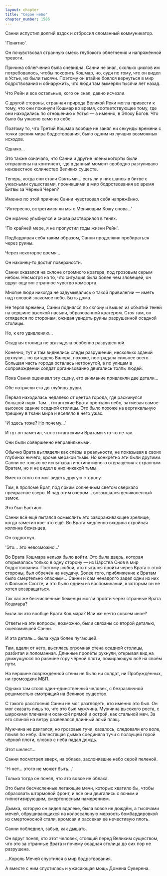 ```yaml
---
layout: chapter
title: "Серое небо"
chapter_number: 1586
---
```




Санни испустил долгий вздох и отбросил сломанный коммуникатор.

'Понятно'.

Он почувствовал странную смесь глубокого облегчения и напряжённой тревоги.

Причина облегчения была очевидна. Санни не знал, сколько циклов им потребовалось, чтобы покорить Кошмар, но, судя по тому, что он видел в Устье, их были тысячи. Поэтому он втайне боялся вернуться в мир бодрствования и обнаружить, что люди там вымерли тысячи лет назад.

Что Рейн и все остальные, кого он знал, давно исчезли.

С другой стороны, странная природа Великой Реки могла привести к тому, что они покинули Кошмар во время, соответствующее тому, где они находились по отношению к Устья — а именно, в Эпоху Богов. Что было бы ужасно само по себе.

Поэтому то, что Третий Кошмар вообще не занял ни секунды времени с точки зрения мира бодрствования, было одним из лучших возможных исходов.

Однако...

Это также означало, что Санни и другие члены когорты были отправлены на континент, где в данный момент свободно разгуливало неизвестное количество Великих существ.

Теперь, когда они стали Святыми... есть ли у них шансы в битве с ужасными существами, проникшими в мир бодрствования во время Битвы за Чёрный Череп?

Именно по этой причине Санни чувствовал себя напряжённо.

'Интересно, встретимся ли мы с Меняющим Кожу снова...'

Он мрачно улыбнулся и снова растворился в тенях.

'По крайней мере, я не пропустил годы жизни Рейн'.

Подбадривая себя таким образом, Санни продолжил пробираться через руины.

Через некоторое время...

Он наконец-то достиг поверхности.

Санни оказался на склоне огромного кратера, под грозовым серым небом. Несмотря на то, что ситуация была более чем зловещей, он вдруг ощутил странное чувство комфорта.

Многие люди никогда не задумывались о такой привилегии — иметь над головой знакомое небо. Быть дома.

Не теряя времени, Санни поднялся по склону и вышел из объятий теней на вершине высокой насыпи, образованной кратером. Стоя там, он огляделся по сторонам, ожидая увидеть руины разрушенной осадной столицы.

Но, к его удивлению…

Осадная столица не выглядела особенно разрушенной.

Конечно, тут и там виднелись следы разрушений, несколько зданий рухнули... но цитадель Валора, похоже, пострадала сильнее всего. Большая часть города осталась нетронутой, а по улицам в сопровождении солдат организованно двигались толпы людей.

Пока Санни оценивал эту сцену, его внимание привлекли две детали...

Обе потрясли его до глубины души.

Первая находилась недалеко от центра города, где раскинулся большой парк. Там... гигантские Врата пронзали небо, затмевая самое высокое здание осадной столицы. Это было похоже на вертикальную трещину в ткани мира и вселяло в него ужас.

'И здесь тоже? Но почему...'

И тут он заметил, что с гигантскими Вратами что-то не так.

Они были совершенно неправильными.

Обычно Врата выглядели как слёзы в реальности, не показывая в своих глубинах ничего, кроме мерзкой тьмы. Но конкретно эти были другими. Санни не только не испытывал инстинктивного отвращения к странным Вратам, но и не видел в них никакой тьмы.

Вместо этого он мог видеть другую сторону.

Там, в проломе Врат, под ярким солнечным светом сверкало прекрасное озеро. И над этим озером... возвышался великолепный замок.

Это был Бастион.

Санни всё ещё пытался осмыслить это завораживающее зрелище, когда заметил кое-что ещё. Во Врата медленно входила стройная колонна беженцев.

Он вздрогнул.

'Это... это невозможно...'

Во Врата Кошмара нельзя было войти. Это была дверь, которая открывалась только в одну сторону — из Царства Снов в мир бодрствования. Поэтому любой, кто пытался пройти через Врата с этой стороны, был обречён на неудачу. Более того, приближение к Вратам было смертельно опасным... Санни и сам ненадолго задел одни из них в Фалькон Скотте, и это было одним из воспоминаний, к которым он не хотел возвращаться.

Так как же бесчисленные беженцы могли пройти через странные Врата Кошмара?

Были ли это вообще Врата Кошмара? Или же нечто совсем иное?

Ответы на эти вопросы, возможно, были связаны со второй деталью, ошеломившей Санни.

И эта деталь... была куда более пугающей.

Там, вдали от него, высилась огромная стена осадной столицы, разбитая и поломанная. Длинные пролёты рухнули, открывая вид на движущуюся по равнине гору чёрной плоти, пожирающую всё на своём пути.

На вершине повреждённой стены не было ни солдат, ни Пробуждённых, ни громоздких МБП.

Однако там стоял один-единственный человек, с безразличной решимостью смотрящий на Великое существо.

С такого расстояния Санни не мог разглядеть, кто именно это был. Он мог сказать лишь то, что это был мужчина. Мужчина высокого роста, с широкими плечами и осанкой прямой и острой, как стальной меч. За его спиной на ветру развевался длинный алый плащ.

Мужчина не двигался, но грозовые тучи, казалось, следовали его воле, плывя по небу. Шелестящая дымка соединяла тучи с ползущей горой чёрной плоти, словно с неба падал дождь.

Этот шелест...

Санни посмотрел вверх, на облака, заслонявшие небо серой пеленой.

'Н-нет... этого не может быть...'

Только тогда он понял, что это вовсе не облака.

Это были бесчисленные летающие мечи, которых хватило бы, чтобы образовать штормовой фронт, и все они двигались с ясным и гипнотизирующим, смертоносным намерением.

Дымка, которую он видел вдалеке, была вовсе не дождём, а тысячами мечей, обрушивающихся на колоссальную мерзость бомбардировкой из смертоносной стали, кромсая и рассекая её нечестивую плоть.

Санни побледнел, забыв, как дышать.

Он вдруг понял, кто этот человек, стоящий перед Великим существом, что это за странные Врата и почему осадная столица до сих пор не разрушена.

...Король Мечей спустился в мир бодрствования.

А вместе с ним спустилась и ужасающая мощь Домена Суверена.


